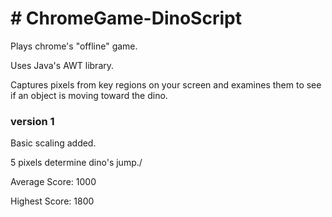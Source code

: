 <h1># ChromeGame-DinoScript</h1>
<p>Plays chrome's "offline" game.</p>

<p>Uses Java's AWT library.<p>

<p>Captures pixels from key regions on your screen and examines them to see if an object is moving toward the dino.<p>

<h3>version 1</h3>
<p>Basic scaling added.</p>
<p>5 pixels determine dino's jump./<p>
<p>Average Score: 1000</p>
<p>Highest Score: 1800</p>
